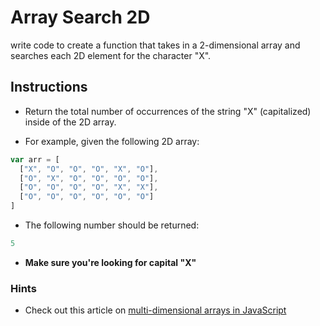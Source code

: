 # Array Search 2D

write code to create a function that takes in a 2-dimensional array and searches each 2D element for the character "X".

## Instructions

  * Return the total number of occurrences of the string "X" (capitalized) inside of the 2D array.

  * For example, given the following 2D array:

  ```js
  var arr = [
    ["X", "O", "O", "O", "X", "O"],
    ["O", "X", "O", "O", "O", "O"],
    ["O", "O", "O", "O", "X", "X"],
    ["O", "O", "O", "O", "O", "O"]
  ]
  ```

  * The following number should be returned:

  ```js
  5
  ```

  * **Make sure you're looking for capital "X"**

### Hints

* Check out this article on [multi-dimensional arrays in JavaScript](http://www.javascripttutorial.net/javascript-multidimensional-array/)
